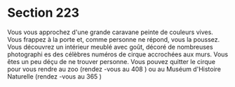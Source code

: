 # Section 223

Vous vous approchez d'une grande caravane peinte de couleurs vives. Vous frappez à la
porte et, comme personne ne répond, vous la poussez. Vous découvrez un intérieur
meublé avec goût, décoré de nombreuses photographi es des célèbres numéros de cirque
accrochées aux murs. Vous êtes un peu déçu de ne trouver personne. Vous pouvez quitter
le cirque pour vous rendre au zoo (rendez -vous au  408 ) ou au
Muséum d'Histoire Naturelle (rendez -vous au  365 )